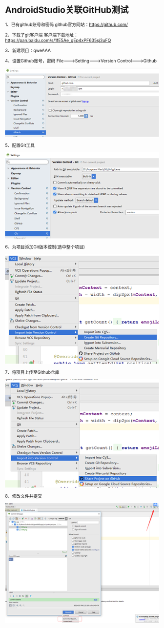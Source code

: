 # AndroidStudio关联GitHub测试



1、已有github账号和密码
github官方网站：https://github.com/


2、下载了git客户端
客户端下载地址： https://pan.baidu.com/s/1fE5Ae_gEp4xPF635sj3uFQ


3、新建项目：qweAAA


4、设置Github账号，密码
File--->Setting--->Version Control--->Github

![image](https://github.com/think-ing/androidStudioForGithub/blob/master/app/src/main/res/raw/001.png)


5、配置Git工具

![image](https://github.com/think-ing/androidStudioForGithub/blob/master/app/src/main/res/raw/002.png)


6、为项目添加Git版本控制(选中整个项目)

![image](https://github.com/think-ing/androidStudioForGithub/blob/master/app/src/main/res/raw/003.png)


7、将项目上传至Github仓库

![image](https://github.com/think-ing/androidStudioForGithub/blob/master/app/src/main/res/raw/004.png)


8、修改文件并提交

![image](https://github.com/think-ing/androidStudioForGithub/blob/master/app/src/main/res/raw/005.png)




